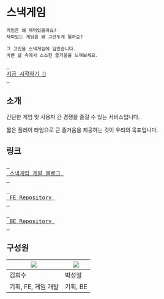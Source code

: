 # 스낵게임
```
게임은 왜 재미있을까요?
재미있는 게임을 왜 그만두게 될까요?

그 고민을 스낵게임에 담았습니다.
바쁜 삶 속에서 소소한 즐거움을 느껴보세요.
```

[Service]: https://snackga.me
[<kbd> <br> 지금 시작하기 🍿 <br> </kbd>][Service]  

## 소개
간단한 게임 및 사용자 간 경쟁을 즐길 수 있는 서비스입니다.

짧은 플레이 타임으로 큰 즐거움을 제공하는 것이 우리의 목표입니다.

## 링크

[Blog]: https://jumbled-droplet-70f.notion.site/f3aa70fb65624792bd4ed7ecdb082aff
[FE]: https://github.com/snack-game/front
[BE]: https://github.com/snack-game/server

[<kbd> <br> 스낵게임 개발 블로그 <br> </kbd>][Blog]  

[<kbd> <br> FE Repository <br> </kbd>][FE]  

[<kbd> <br> BE Repository <br> </kbd>][BE]  

## 구성원
| ![](https://avatars.githubusercontent.com/u/16986867?s=128)  |  ![](https://avatars.githubusercontent.com/u/39221443?s=128) |
|---|---|
| 김희수 | 박성철 |
| 기획, FE, 게임 개발 | 기획, BE |

